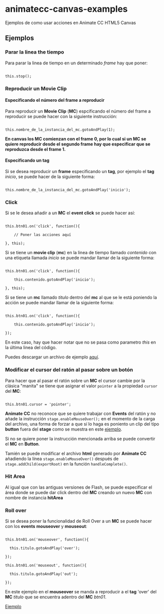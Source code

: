 # animatecc-canvas-examples
Ejemplos de como usar acciones en Animate CC HTML5 Canvas

## Ejemplos

### Parar la linea the tiempo

Para parar la linea de tiempo en un determinado *frame* hay que poner:

```

this.stop();

```

### Reproducir un Movie Clip

#### Especificando el número del frame a reproducir

Para reproducir un **Movie Clip** (**MC**) espcificando el número del frame a reproducir se puede hacer con la siguiente instrucción:

```

this.nombre_de_la_instancia_del_mc.gotoAndPlay(1);

```

**En canvas los MC comienzan con el frame 0, por lo cual si un MC se quiere reproducir desde el segundo frame hay que especificar que se reproduzca desde el frame 1.**

#### Especificando un tag

Si se desea reproducir un **frame** especificando un **tag**, por ejemplo el **tag** _inicio_, se puede hacer de la siguiente forma:

```

this.nombre_de_la_instancia_del_mc.gotoAndPlay('inicio');

```

### Click

Si se le desea añadir a un **MC** el **event click** se puede hacer así:  

```

this.btn01.on('click', function(){
    
    // Poner las acciones aquí
    
}, this);

```

Si se tiene un **movie clip** (**mc**) en la linea de tiempo llamado _contenido_ con una etiqueta llamada _inicio_ se puede mandar llamar de la siguiente forma:

```

this.btn01.on('click', function(){
    
    this.contenido.gotoAndPlay('inicio');
    
}, this);

```

Si se tiene un **mc** llamado _titulo_ dentro del **mc** al que se le está poniendo la acción se puede mandar llamar de la siguiente forma:

```

this.btn01.on('click', function(){
    
    this.contenido.gotoAndPlay('inicio');
    
});

```

En este caso, hay que hacer notar que no se pasa como parametro *this* en la última linea del código.

Puedes descargar un archivo de ejemplo [aquí](../blob/master/examples/ex_btns_click.fla).

### Modificar el cursor del ratón al pasar sobre un botón

Para hacer que al pasar el ratón sobre un **MC** el cursor cambie por la clásica "manita" se tiene que asignar el valor `pointer` a la propiedad `cursor` del **MC**:

```

this.btn01.cursor = 'pointer';

```

**Animate CC** no reconoce que se quiere trabajar con **Events** del ratón y no añade la instrucción `stage.enableMouseOver();` en el momento de la carga del archivo, una forma de forzar a que sí lo haga es poniento un clip del típo **button** fuera del **stage** como se muestra en este [ejemplo](../blob/master/examples/ex_btns_click.fla).

Si no se quiere poner la instrucción mencionada arriba se puede convertir el **MC** en **Button**.

Tamién se puede modificar el archivo **html** generado por **Animate CC** añadiendo la línea `stage.enableMouseOver()` después de `
stage.addChild(exportRoot)` en la función `handleComplete()`.

### Hit Area

Al igual que con las antiguas versiones de Flash, se puede especificar el área donde se puede dar click dentro del **MC** creando un nuevo **MC** con nombre de instancia **hitArea**

### Roll over

Si se desea poner la funcionalidad de Roll Over a un **MC** se puede hacer con los **events** **mouseover** y **mouseout**:

```

this.btn01.on('mouseover', function(){

  this.titulo.gotoAndPlay('over');

});

this.btn01.on('mouseout', function(){

  this.titulo.gotoAndPlay('out');
  
});

```

En este ejemplo en el **mouseover** se manda a reproducir a el **tag** 'over' del **MC** _titulo_ que se encuentra adentro del **MC** _btn01_.

[Ejemplo](../blob/master/examples/ex_btns_mouseover.fla)


